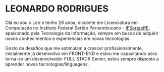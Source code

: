 <!DOCTYPE html>
<html lang="pt-BR">
<head>
    <meta charset="UTF-8">
</head>
<body>
    <h1>LEONARDO RODRIGUES</h1>
    <p>
        Olá eu sou o Leo e tenho 26 anos, discente em Licenciatura em Computação no Instituto Federal Sertão Pernambucano - <a href="https://www.ifsertao-pe.edu.br/">IFSertaoPE</a>, apaixonado pela Tecnologia da Informação, sempre em busca de adquirir novos conhecimentos e experiencias em novas tecnologias.
    </p>
    <p>
        Gosto de desafios que me estimulam a crescer profissionalmente, inicialmente já desenvolvo em FRONT-END e estou me capacitando para torna-se um desenvolvedor FULL STACK Senior, estou sempre disposto a aprender novas tecnologias/linguagens.
    </p>
</body>
</html>
